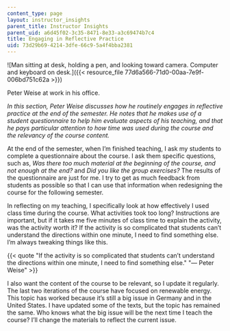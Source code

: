 ```yaml
---
content_type: page
layout: instructor_insights
parent_title: Instructor Insights
parent_uid: a6d45f02-3c35-8471-8e33-a3c69474b7c4
title: Engaging in Reflective Practice
uid: 73d29b69-4214-3dfe-66c9-5a4f4bba2381
---
```


![Man sitting at desk, holding a pen, and looking toward camera. Computer and keyboard on desk.]({{< resource_file 77d6a566-71d0-00aa-7e9f-006bd751c62a >}})

Peter Weise at work in his office.

_In this section, Peter Weise discusses how he routinely engages in reflective practice at the end of the semester. He notes that he makes use of a student questionnaire to help him evaluate aspects of his teaching, and that he pays particular attention to how time was used during the course and the relevancy of the course content._

At the end of the semester, when I’m finished teaching, I ask my students to complete a questionnaire about the course. I ask them specific questions, such as, _Was there too much material at the beginning of the course, and not enough at the end?_ and _Did you like the group exercises?_ The results of the questionnaire are just for me. I try to get as much feedback from students as possible so that I can use that information when redesigning the course for the following semester.

In reflecting on my teaching, I specifically look at how effectively I used class time during the course. What activities took too long? Instructions are important, but if it takes me five minutes of class time to explain the activity, was the activity worth it? If the activity is so complicated that students can’t understand the directions within one minute, I need to find something else. I’m always tweaking things like this.

{{< quote "If the activity is so complicated that students can’t understand the directions within one minute, I need to find something else." "— Peter Weise" >}}

I also want the content of the course to be relevant, so I update it regularly. The last two iterations of the course have focused on renewable energy. This topic has worked because it’s still a big issue in Germany and in the United States. I have updated some of the texts, but the topic has remained the same. Who knows what the big issue will be the next time I teach the course? I’ll change the materials to reflect the current issue.